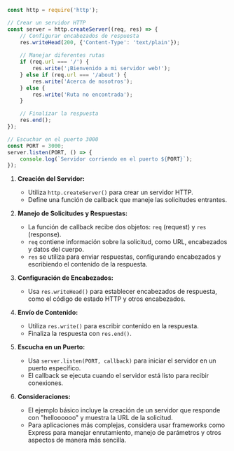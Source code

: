 
```js
const http = require('http');

// Crear un servidor HTTP
const server = http.createServer((req, res) => {
    // Configurar encabezados de respuesta
    res.writeHead(200, {'Content-Type': 'text/plain'});
    
    // Manejar diferentes rutas
    if (req.url === '/') {
        res.write('¡Bienvenido a mi servidor web!');
    } else if (req.url === '/about') {
        res.write('Acerca de nosotros');
    } else {
        res.write('Ruta no encontrada');
    }

    // Finalizar la respuesta
    res.end();
});

// Escuchar en el puerto 3000
const PORT = 3000;
server.listen(PORT, () => {
    console.log(`Servidor corriendo en el puerto ${PORT}`);
});

```

1. **Creación del Servidor:**
    
    - Utiliza `http.createServer()` para crear un servidor HTTP.
    - Define una función de callback que maneje las solicitudes entrantes.
2. **Manejo de Solicitudes y Respuestas:**
    
    - La función de callback recibe dos objetos: `req` (request) y `res` (response).
    - `req` contiene información sobre la solicitud, como URL, encabezados y datos del cuerpo.
    - `res` se utiliza para enviar respuestas, configurando encabezados y escribiendo el contenido de la respuesta.
3. **Configuración de Encabezados:**
    
    - Usa `res.writeHead()` para establecer encabezados de respuesta, como el código de estado HTTP y otros encabezados.
4. **Envío de Contenido:**
    
    - Utiliza `res.write()` para escribir contenido en la respuesta.
    - Finaliza la respuesta con `res.end()`.
5. **Escucha en un Puerto:**
    
    - Usa `server.listen(PORT, callback)` para iniciar el servidor en un puerto específico.
    - El callback se ejecuta cuando el servidor está listo para recibir conexiones.
6. **Consideraciones:**
    
    - El ejemplo básico incluye la creación de un servidor que responde con "helloooooo" y muestra la URL de la solicitud.
    - Para aplicaciones más complejas, considera usar frameworks como Express para manejar enrutamiento, manejo de parámetros y otros aspectos de manera más sencilla.